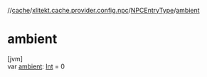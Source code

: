 //[cache](../../../index.md)/[xlitekt.cache.provider.config.npc](../index.md)/[NPCEntryType](index.md)/[ambient](ambient.md)

# ambient

[jvm]\
var [ambient](ambient.md): [Int](https://kotlinlang.org/api/latest/jvm/stdlib/kotlin/-int/index.html) = 0
